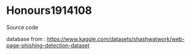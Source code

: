 # Honours1914108
Source code 

database from : https://www.kaggle.com/datasets/shashwatwork/web-page-phishing-detection-dataset

